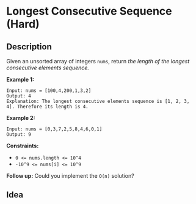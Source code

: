 # Longest Consecutive Sequence (Hard)

## Description

Given an unsorted array of integers `nums`, return *the length of the longest consecutive elements sequence.*



**Example 1:**

```
Input: nums = [100,4,200,1,3,2]
Output: 4
Explanation: The longest consecutive elements sequence is [1, 2, 3, 4]. Therefore its length is 4.
```

**Example 2:**

```
Input: nums = [0,3,7,2,5,8,4,6,0,1]
Output: 9
```

**Constraints:**

- `0 <= nums.length <= 10^4`
- `-10^9 <= nums[i] <= 10^9`



**Follow up:** Could you implement the `O(n)` solution?

## Idea

